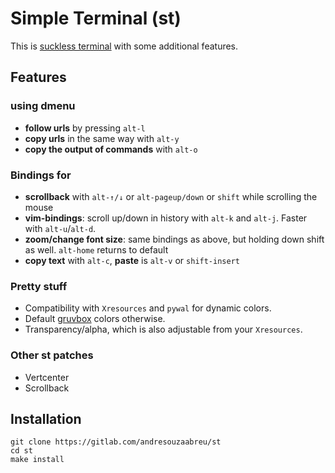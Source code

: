 # Simple Terminal (st)

This is [suckless terminal](https://st.suckless.org/) with some additional features.

## Features

### using dmenu

+ **follow urls** by pressing `alt-l`
+ **copy urls** in the same way with `alt-y`
+ **copy the output of commands** with `alt-o`

### Bindings for

+ **scrollback** with `alt-↑/↓` or `alt-pageup/down` or `shift` while scrolling the mouse
+ **vim-bindings**: scroll up/down in history with `alt-k` and `alt-j`. Faster with `alt-u`/`alt-d`.
+ **zoom/change font size**: same bindings as above, but holding down shift as well. `alt-home` returns to default
+ **copy text** with `alt-c`, **paste** is `alt-v` or `shift-insert`

### Pretty stuff

+ Compatibility with `Xresources` and `pywal` for dynamic colors.
+ Default [gruvbox](https://github.com/morhetz/gruvbox) colors otherwise.
+ Transparency/alpha, which is also adjustable from your `Xresources`.

### Other st patches

+ Vertcenter
+ Scrollback

## Installation

```shell
git clone https://gitlab.com/andresouzaabreu/st
cd st
make install
```
